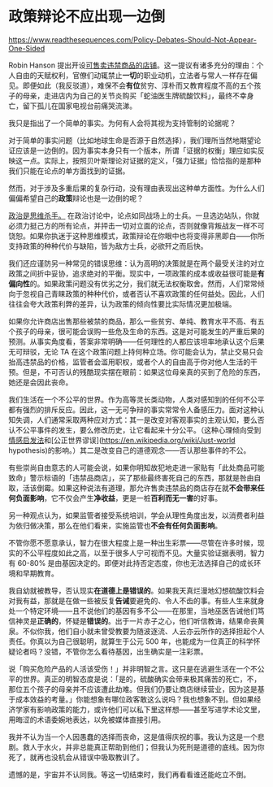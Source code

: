 # 政策辩论不应出现一边倒

https://www.readthesequences.com/Policy-Debates-Should-Not-Appear-One-Sided

Robin Hanson 提出开设[可售卖违禁商品的店铺](http://www.overcomingbias.com/2007/03/paternalism_is_.html)。这一提议有诸多充分的理由：个人自由的天赋权利，官僚们动辄禁止**一切**的职业动机，立法者与常人一样存在偏见。即便如此（我反驳道），难保不会**有位**贫穷、淳朴而又教育程度不高的五个孩子的母亲，走进店内为自己的关节炎购买「蛇油医生牌硫酸饮料」，最终不幸身亡，留下孤儿在国家电视台前痛哭流涕。

我只是指出了一个简单的事实。为何有人会将其视为支持管制的论据呢？

对于简单的事实问题（比如地球生命是否源于自然选择），我们理所当然地期望论证应该是一边倒的。因为事实本身只有一个版本，所谓「证据的权衡」理应如实反映这一点。实际上，按照贝叶斯理论对证据的定义，「强力证据」恰恰指的是那种我们只能在论点的单方面找到的证据。

然而，对于涉及多重后果的复杂行动，没有理由表现出这种单方面性。为什么人们偏偏希望自己的**政策**辩论也是一边倒的呢？

[政治是思维杀手。](https：//www.readthesequences.com/Politics-Is-The-Mind-Killer) 在政治讨论中，论点如同战场上的士兵。一旦选边站队，你就必须力挺己方的所有论点，并抨击一切对立面的论点，否则就像背叛战友一样不可饶恕。如果你执迷于这种思维模式，政策辩论在你眼中也将变得非黑即白——你所支持政策的种种代价与缺陷，皆为敌方士兵，必欲歼之而后快。

我们还应谨防另一种常见的错误思维：认为高明的决策就是在两个最受关注的对立政策之间折中妥协，追求绝对的平衡。现实中，一项政策的成本或收益很可能是**有偏向性**的。如果政策问题没有优劣之分，我们就无法权衡取舍。然而，人们常常倾向于忽视自己青睐政策的种种代价，或者否认不喜欢政策的任何益处。因此，人们往往会夸大政策利弊的差异，认为政策的倾向性要比实际情况更加极端。

如果你允许商店出售那些被禁的商品，那么一些贫穷、单纯、教育水平不高、有五个孩子的母亲，很可能会误购一些危及生命的东西。这是对可能发生的严重后果的预测。从事实角度看，答案非常明确——任何理性的人都应该坦率地承认这个后果无可辩驳，无论 TA 在这个政策问题上持何种立场。你可能会认为，禁止交易只会抬高违禁品的价格，监管者会滥用职权，或者个人的自由高于你对他人生活的干预。但是，不可否认的残酷现实摆在眼前：如果这位母亲真的买到了危险的东西，她还是会因此丧命。

我们生活在一个不公平的世界。作为高等灵长类动物，人类对感知到的任何不公平都有强烈的排斥反应。因此，这一无可争辩的事实常常令人备感压力。面对这种认知失调，人们通常采取两种应对方式：其一是改变对客观事实的主观认知，要么否认不公平事件的发生，要么修改历史，让它看起来十分公平。（这种心理倾向受到[情感启发法](https://www.readthesequences.com/The-Affect-Heuristic)和[公正世界谬误](https://en.wikipedia.org/wiki/Just-world hypothesis)的影响。）其二是改变自己的道德观念——否认那些事件的不公。

有些崇尚自由意志的人可能会说，如果你明知故犯地走进一家贴有「此处商品可能致命」警示标语的「违禁品商店」，买了那些最终害死自己的东西，那就是咎由自取，活该倒霉。如果这种说法有道理，那允许售卖违禁品的商店存在就**不会带来任何负面影响**，它不仅会产生**净收益**，更是一桩**百利而无一害**的好事。

另一种观点认为，如果监管者接受系统培训，学会从理性角度出发，以消费者利益为依归做决策，那么在他们看来，实施监管也**不会有任何负面影响**。

不管你愿不愿意承认，智力在很大程度上是一种出生彩票——尽管在许多时候，现实的不公平程度如此之高，以至于很多人宁可视而不见。大量实验证据表明，智力有 60-80% 是由基因决定的。即便对此持否定态度，你也无法选择自己的成长环境和早期教育。

我自幼就被教导，否认现实**在道德上是错误的**。如果我天真烂漫地幻想硫酸饮料会对我有益，那就是在做一些被反复**告诫**要避免的、令人不齿的事。有些人生来就身处一个特定环境——且不说他们的基因有多不公——在那里，当地巫医告诫他们笃信神灵是**正确的**，怀疑是**错误的**。出于一片赤子之心，他们听信教诲，结果命丧黄泉。不似你我，他们自小就未曾受教要为随波逐流、人云亦云所作的选择担起个人责任。你真以为自己很聪明，就算生于公元 500 年，也能成为一位真正的科学怀疑论者吗？没错，不管你怎么看待基因，出生确实是一注彩票。

说「购买危险产品的人活该受伤！」并非明智之言。这只是在逃避生活在一个不公平的世界。真正的明智态度是说：「是的，硫酸确实会带来极其痛苦的死亡，不，那位五个孩子的母亲并不应该遭此劫难。但我们仍要让商店继续营业，因为这是基于成本效益的考量。」你能想象有哪位政客敢这么说吗？我也想象不到。但如果经济学家有影响政策的能力，或许他们可以私下里这样想——甚至写进学术论文里，用晦涩的术语委婉地表达，以免被媒体直接引用。

我并不认为当一个人因愚蠢的选择而丧命，这是值得庆祝的事。我认为这是一个悲剧。救人于水火，并非总能真正帮助到他们；但我认为死刑是道德的底线。因为你死了，就再也没机会从错误中吸取教训了。

遗憾的是，宇宙并不认同我。等这一切结束时，我们再看看谁还能屹立不倒。